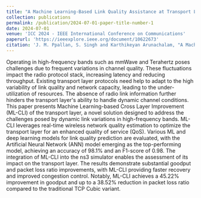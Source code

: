 ```yaml
---
title: "A Machine Learning-Based Link Quality Assistance at Transport Layer for High-Frequency Networks"
collection: publications
permalink: /publication/2024-07-01-paper-title-number-1
date: 2024-07-01
venue: 'ICC 2024 - IEEE International Conference on Communications'
paperurl: 'https://ieeexplore.ieee.org/document/10622673'
citation: 'J. M. Ppallan, S. Singh and Karthikeyan Arunachalam, "A Machine Learning-Based Link Quality Assistance at Transport Layer for High-Frequency Networks," ICC 2024 - IEEE International Conference on Communications, Denver, CO, USA, 2024, pp. 2743-2748, doi: 10.1109/ICC51166.2024.10622673.'
---
```


Operating in high-frequency bands such as mmWave and Terahertz poses challenges due to frequent variations in channel quality. These fluctuations impact the radio protocol stack, increasing latency and reducing throughput. Existing transport layer protocols need help to adapt to the high variability of link quality and network capacity, leading to the under-utilization of resources. The absence of radio link information further hinders the transport layer's ability to handle dynamic channel conditions. This paper presents Machine Learning-based Cross Layer Improvement (ML-CLI) of the transport layer, a novel solution designed to address the challenges posed by dynamic link variations in high-frequency bands. ML-CLI leverages real-time wireless network quality estimation to optimize the transport layer for an enhanced quality of service (QoS). Various ML and deep learning models for link quality prediction are evaluated, with the Artificial Neural Network (ANN) model emerging as the top-performing model, achieving an accuracy of 98.1% and an F1-score of 0.98. The integration of ML-CLI into the ns3 simulator enables the assessment of its impact on the transport layer. The results demonstrate substantial goodput and packet loss ratio improvements, with ML-CLI providing faster recovery and improved congestion control. Notably, ML-CLI achieves a 45.22% improvement in goodput and up to a 38.52% reduction in packet loss ratio compared to the traditional TCP Cubic variant.
